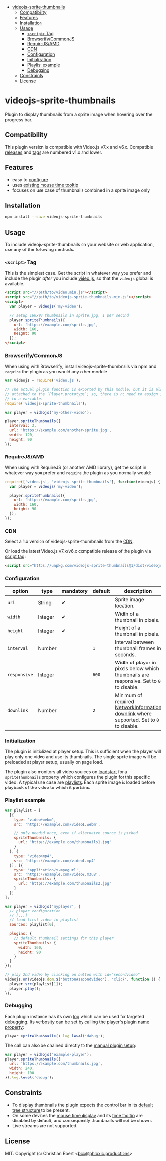 <!-- START doctoc generated TOC please keep comment here to allow auto update -->
<!-- DON'T EDIT THIS SECTION, INSTEAD RE-RUN doctoc TO UPDATE -->

- [videojs-sprite-thumbnails](#videojs-sprite-thumbnails)
  - [Compatibility](#compatibility)
  - [Features](#features)
  - [Installation](#installation)
  - [Usage](#usage)
    - [`<script>` Tag](#script-tag)
    - [Browserify/CommonJS](#browserifycommonjs)
    - [RequireJS/AMD](#requirejsamd)
    - [CDN](#cdn)
    - [Configuration](#configuration)
    - [Initialization](#initialization)
    - [Playlist example](#playlist-example)
    - [Debugging](#debugging)
  - [Constraints](#constraints)
  - [License](#license)

<!-- END doctoc generated TOC please keep comment here to allow auto update -->

# videojs-sprite-thumbnails

Plugin to display thumbnails from a sprite image when hovering over the progress bar.

## Compatibility

This plugin version is compatible with Video.js v7.x and v6.x. Compatible [releases](https://github.com/phloxic/videojs-sprite-thumbnails/releases) and [tags](https://github.com/phloxic/videojs-sprite-thumbnails/tags) are numbered v1.x and lower.

## Features

- easy to [configure](#configuration)
- uses [existing mouse time tooltip](#constraints)
- focuses on use case of thumbnails combined in a sprite image only

## Installation

```sh
npm install --save videojs-sprite-thumbnails
```

## Usage

To include videojs-sprite-thumbnails on your website or web application, use any of the following methods.

### `<script>` Tag

This is the simplest case. Get the script in whatever way you prefer and include the plugin _after_ you include [video.js][videojs], so that the `videojs` global is available.

```html
<script src="//path/to/video.min.js"></script>
<script src="//path/to/videojs-sprite-thumbnails.min.js"></script>
<script>
  var player = videojs('my-video');

  // setup 160x90 thumbnails in sprite.jpg, 1 per second
  player.spriteThumbnails({
    url: 'https://example.com/sprite.jpg',
    width: 160,
    height: 90
  });
</script>
```

### Browserify/CommonJS

When using with Browserify, install videojs-sprite-thumbnails via npm and `require` the plugin as you would any other module.

```js
var videojs = require('video.js');

// The actual plugin function is exported by this module, but it is also
// attached to the `Player.prototype`; so, there is no need to assign it
// to a variable.
require('videojs-sprite-thumbnails');

var player = videojs('my-other-video');

player.spriteThumbnails({
  interval: 3,
  url: 'https://example.com/another-sprite.jpg',
  width: 120,
  height: 90
});
```

### RequireJS/AMD

When using with RequireJS (or another AMD library), get the script in whatever way you prefer and `require` the plugin as you normally would:

```js
require(['video.js', 'videojs-sprite-thumbnails'], function(videojs) {
  var player = videojs('my-video');

  player.spriteThumbnails({
    url: 'https://example.com/sprite.jpg',
    width: 160,
    height: 90
  });
});
```

### CDN

Select a 1.x version of videojs-sprite-thumbnails from the [CDN](https://unpkg.com/videojs-sprite-thumbnails@1/dist/).

Or load the latest Video.js v7.x/v6.x compatible release of the plugin via [script tag](#script-tag):

```html
<script src="https://unpkg.com/videojs-sprite-thumbnails@1/dist/videojs-sprite-thumbnails.min.js"></script>
```

### Configuration

option | type | mandatory | default | description
------ | ---- | --------- | ------- | -----------
`url`  | String | &#10004; |   | Sprite image location.
`width` | Integer | &#10004; |  | Width of a thumbnail in pixels.
`height` | Integer | &#10004; |   | Height of a thumbnail in pixels.
`interval` | Number |  | `1` | Interval between thumbnail frames in seconds.
`responsive` | Integer |  | `600` | Width of player in pixels below which thumbnails are responsive. Set to `0` to disable.
`downlink` | Number |  | `2` | Minimum of required [NetworkInformation downlink][downlink] where supported. Set to `0` to disable.

### Initialization

The plugin is initialized at player setup. This is sufficient when the player will play only one video and use its thumbnails. The single sprite image will be preloaded at player setup, usually on page load.

The plugin also monitors all video sources on
[loadstart](https://docs.videojs.com/player#event:loadstart) for a `spriteThumbnails` property which configures the plugin for this specific video. A typical use case are [playlists](#playlist-example). Each sprite image is loaded before playback of the video to which it pertains.

### Playlist example

```js
var playlist = [
  [{
    type: 'video/webm',
    src: 'https://example.com/video1.webm',

    // only needed once, even if alternaive source is picked
    spriteThumbnails: {
      url: 'https://example.com/thumbnails1.jpg'
    }
  }, {
    type: 'video/mp4',
    src: 'https://example.com/video1.mp4'
  }], [{
    type: 'application/x-mpegurl',
    src: 'https://example.com/video2.m3u8',
    spriteThumbnails: {
      url: 'https://example.com/thumbnails2.jpg'
    }
  }]
];

var player = videojs('myplayer', {
  // player configuration
  // [...]
  // load first video in playlist
  sources: playlist[0],

  plugins: {
    // default thumbnail settings for this player
    spriteThumbnails: {
      width: 160,
      height: 90
    }
  }
});

// play 2nd video by clicking on button with id="secondvideo"
videojs.on(videojs.dom.$('button#secondvideo'), 'click', function () {
  player.src(playlist[1]);
  player.play();
});
```

### Debugging

Each plugin instance has its own [log](https://docs.videojs.com/tutorial-plugins.html#logging) which can be used for targeted debugging. Its verbosity can be set by calling the player's [plugin name property](https://docs.videojs.com/tutorial-plugins.html#the-player-plugin-name-property):

```js
player.spriteThumbnails().log.level('debug');
```

The call can also be chained directly to the [manual plugin setup](https://docs.videojs.com/tutorial-plugins.html#setting-up-a-plugin):

```js
var player = videojs('example-player');
player.spriteThumbnails({
  url: 'https://example.com/thumbnails.jpg',
  width: 240,
  height: 100
}).log.level('debug');
```

## Constraints

- To display thumbnails the plugin expects the control bar in its [default tree structure](https://docs.videojs.com/tutorial-components.html#default-component-tree) to be present.
- On some devices the [mouse time display](https://docs.videojs.com/mousetimedisplay) and its [time tooltip](https://docs.videojs.com/timetooltip) are disabled by default, and consequently thumbnails will not be shown.
- Live streams are not supported.

## License

MIT. Copyright (c) Christian Ebert &lt;bcc@phloxic.productions&gt;


[videojs]: http://videojs.com/
[downlink]: https://developer.mozilla.org/docs/Web/API/NetworkInformation/downlink
